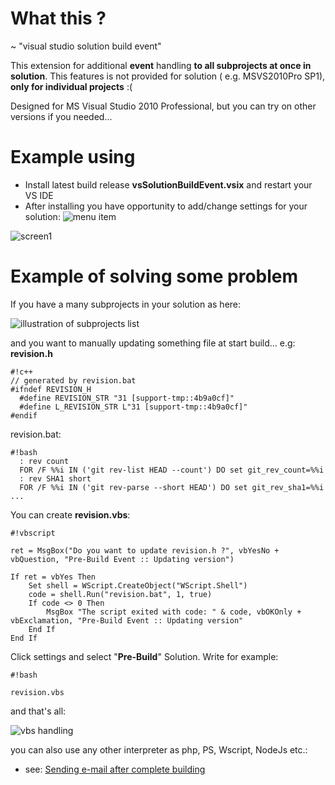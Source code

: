 # What this ?

~ "visual studio solution build event"

This extension for additional **event** handling **to all subprojects at once in solution**. This features is not provided for solution ( e.g. MSVS2010Pro SP1), **only for individual projects** :(

Designed for MS Visual Studio 2010 Professional, but you can try on other versions if you needed...

# Example using

* Install latest build release **vsSolutionBuildEvent.vsix** and restart your VS IDE
* After installing you have opportunity to add/change settings for your solution:
![menu item](https://bitbucket.org/3F/vssolutionbuildevent/downloads/screen_menu_item.png)

![screen1](https://bitbucket.org/3F/vssolutionbuildevent/downloads/screen1.png)


# Example of solving some problem
If you have a many subprojects in your solution as here:

![illustration of subprojects list](https://bitbucket.org/3F/vssolutionbuildevent/downloads/screen_projects_list.png)

and you want to manually updating something file at start build... e.g: **revision.h**

```
#!c++
// generated by revision.bat 
#ifndef REVISION_H
  #define REVISION_STR "31 [support-tmp::4b9a0cf]"
  #define L_REVISION_STR L"31 [support-tmp::4b9a0cf]"
#endif 
```

revision.bat:

```
#!bash
  : rev count
  FOR /F %%i IN ('git rev-list HEAD --count') DO set git_rev_count=%%i
  : rev SHA1 short
  FOR /F %%i IN ('git rev-parse --short HEAD') DO set git_rev_sha1=%%i
...
```

You can create **revision.vbs**:

```
#!vbscript

ret = MsgBox("Do you want to update revision.h ?", vbYesNo + vbQuestion, "Pre-Build Event :: Updating version")

If ret = vbYes Then
    Set shell = WScript.CreateObject("WScript.Shell")
    code = shell.Run("revision.bat", 1, true)
    If code <> 0 Then
        MsgBox "The script exited with code: " & code, vbOKOnly + vbExclamation, "Pre-Build Event :: Updating version"
    End If
End If
```

Click settings and select "**Pre-Build**" Solution. Write for example:

```
#!bash

revision.vbs
```

and that's all:

![vbs handling](https://bitbucket.org/3F/vssolutionbuildevent/downloads/screen_projects_vbs.png)

you can also use any other interpreter as php, PS, Wscript, NodeJs etc.:

* see: [Sending e-mail after complete building](https://bitbucket.org/3F/vssolutionbuildevent/downloads/screen1.png)